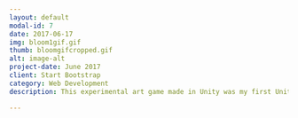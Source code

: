 ```yaml
---
layout: default
modal-id: 7
date: 2017-06-17
img: bloom1gif.gif
thumb: bloomgifcropped.gif
alt: image-alt
project-date: June 2017
client: Start Bootstrap
category: Web Development
description: This experimental art game made in Unity was my first Unity Project. Players play as a Jellyfish searching for another of its same color through a massive cloud of other jellyfish. Credit: I did not create the models used in the game. Related Media -<a href="https://jwhop.itch.io/bloom">Release Page</a>

---
```


